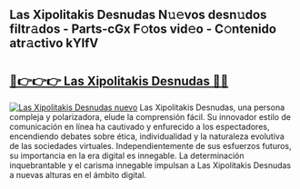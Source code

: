 ## Las Xipolitakis Desnudas N𝚞𝚎vos desn𝚞dos filtr𝚊dos - Parts-cGx F𝚘tos vid𝚎o - C𝚘ntenido atr𝚊ctivo kYlfV

# <h2><a href="http://mb0xyfq.tromn.icu/?c=Las+Xipolitakis+Desnudas">🔗👉👉👉 Las Xipolitakis Desnudas 🔗🔗</a></h2>

[![Las Xipolitakis Desnudas nuevo](https://i.imgur.com/pEAQMta.gif)](http://mb0xyfq.tromn.icu/?c=Las+Xipolitakis+Desnudas)
Las Xipolitakis Desnudas, una persona compleja y polarizadora, elude la comprensión fácil. Su innovador estilo de comunicación en línea ha cautivado y enfurecido a los espectadores, encendiendo debates sobre ética, individualidad y la naturaleza evolutiva de las sociedades virtuales. Independientemente de sus esfuerzos futuros, su importancia en la era digital es innegable. La determinación inquebrantable y el carisma innegable impulsan a Las Xipolitakis Desnudas a nuevas alturas en el ámbito digital.
